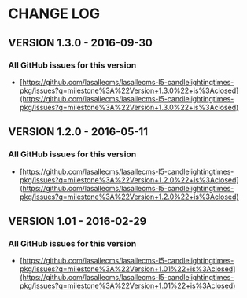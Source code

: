 # CHANGE LOG

## VERSION 1.3.0 - 2016-09-30

### All GitHub issues for this version
* [https://github.com/lasallecms/lasallecms-l5-candlelightingtimes-pkg/issues?q=milestone%3A%22Version+1.3.0%22+is%3Aclosed](https://github.com/lasallecms/lasallecms-l5-candlelightingtimes-pkg/issues?q=milestone%3A%22Version+1.3.0%22+is%3Aclosed)

## VERSION 1.2.0 - 2016-05-11

### All GitHub issues for this version
* [https://github.com/lasallecms/lasallecms-l5-candlelightingtimes-pkg/issues?q=milestone%3A%22Version+1.2.0%22+is%3Aclosed](https://github.com/lasallecms/lasallecms-l5-candlelightingtimes-pkg/issues?q=milestone%3A%22Version+1.2.0%22+is%3Aclosed)

## VERSION 1.01 - 2016-02-29

### All GitHub issues for this version
* [https://github.com/lasallecms/lasallecms-l5-candlelightingtimes-pkg/issues?q=milestone%3A%22Version+1.01%22+is%3Aclosed](https://github.com/lasallecms/lasallecms-l5-candlelightingtimes-pkg/issues?q=milestone%3A%22Version+1.01%22+is%3Aclosed)

